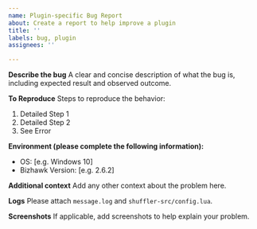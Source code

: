 ```yaml
---
name: Plugin-specific Bug Report
about: Create a report to help improve a plugin
title: ''
labels: bug, plugin
assignees: ''

---
```


**Describe the bug**
A clear and concise description of what the bug is, including expected result and observed outcome.

**To Reproduce**
Steps to reproduce the behavior:
1. Detailed Step 1
2. Detailed Step 2
3. See Error

**Environment (please complete the following information):**
 - OS: [e.g. Windows 10]
 - Bizhawk Version: [e.g. 2.6.2]

**Additional context**
Add any other context about the problem here.

**Logs**
Please attach `message.log` and `shuffler-src/config.lua`.

**Screenshots**
If applicable, add screenshots to help explain your problem.
